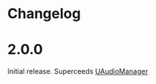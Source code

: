 # Changelog

# 2.0.0
Initial release. Superceeds [UAudioManager](https://github.com/microsoft/MixedRealityToolkit-Unity/tree/htk_release/Assets/HoloToolkit/SpatialSound/Scripts/UAudioManager)